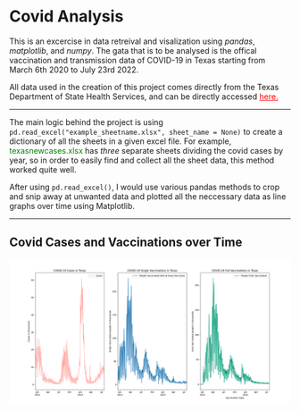 # Covid Analysis
This is an excercise in data retreival and visalization using *pandas*, *matplotlib*, and *numpy*. The gata that is to be analysed is the 
offical vaccination and transmission data of COVID-19 in Texas starting from March 6th 2020 to July 23rd 2022. 

All data used in the creation of this project comes directly from the Texas Department of State Health Services, and can be directly accessed <a href = "https://dshs.texas.gov/coronavirus/AdditionalData.aspx" style="color: red"> here. </a>

---

The main logic behind the project is using `pd.read_excel("example_sheetname.xlsx", sheet_name = None)` to create a dictionary of all the sheets in a given excel file. For example, <span style = 'color: green'>texasnewcases.xlsx</span> has *three* separate sheets dividing the covid cases by year, so in order to easily find and collect all the sheet data, this method worked quite well.

After using `pd.read_excel()`, I would use various pandas methods to crop and snip away at unwanted data and plotted all the neccessary data as line graphs over time using Matplotlib.

---
## Covid Cases and Vaccinations over Time
![Graph](./Time_graphs.png)

